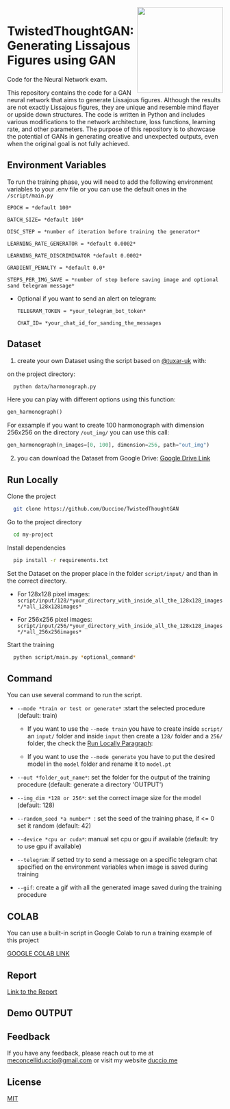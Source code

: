 

<img src="https://res.cloudinary.com/duccio-me/image/upload/c_scale,r_300000,w_200/v1675421850/output_19_bjfubx.jpg" width=200 height=200 align="right">


# TwistedThoughtGAN: Generating Lissajous Figures using GAN
Code for the Neural Network exam.

This repository contains the code for a GAN neural network that aims to generate Lissajous figures. Although the results are not exactly Lissajous figures, they are unique and resemble mind flayer or upside down structures. The code is written in Python and includes various modifications to the network architecture, loss functions, learning rate, and other parameters. The purpose of this repository is to showcase the potential of GANs in generating creative and unexpected outputs, even when the original goal is not fully achieved.
## Environment Variables

To run the training phase, you will need to add the following environment variables to your .env file or you can use the default ones in the `/script/main.py`


`EPOCH = *default 100*`

`BATCH_SIZE= *default 100*`

`DISC_STEP = *number of iteration before training the generator*`

`LEARNING_RATE_GENERATOR = *default 0.0002*`

`LEARNING_RATE_DISCRIMINATOR *default 0.0002*`

`GRADIENT_PENALTY = *default 0.0*` 

`STEPS_PER_IMG_SAVE = *number of step before saving image and optional sand telegram message*`

- Optional if you want to send an alert on telegram: 

    `TELEGRAM_TOKEN = *your_telegram_bot_token*`

    `CHAT_ID= *your_chat_id_for_sanding_the_messages`
## Dataset

1) create your own Dataset using the script based on [@tuxar-uk](https://github.com/tuxar-uk/Harmonumpyplot) with:

on the project directory:
```bash
  python data/harmonograph.py
```
Here you can play with different options using this function:
```python
gen_harmonograph()
``` 


For exsample if you want to create 100 harmonograph with dimension 256x256 on the directory ```/out_img/``` you can use this call:

```python
gen_harmonograph(n_images=[0, 100], dimension=256, path="out_img")
``` 

2) you can download the Dataset from Google Drive:
[Google Drive Link](https://drive.google.com/drive/folders/1WtfWxq7GHd4kZtoEF4L3SIb9cJG9tKSh?usp=sharing)

## Run Locally

Clone the project

```bash
  git clone https://github.com/Duccioo/TwistedThoughtGAN
```

Go to the project directory

```bash
  cd my-project
```

Install dependencies

```bash
  pip install -r requirements.txt
```

Set the Dataset on the proper place in the folder ```script/input/``` and than in the correct directory.

- For 128x128 pixel images: ```script/input/128/*your_directory_with_inside_all_the_128x128_images*/*all_128x128images*```

- For 256x256 pixel images: ```script/input/256/*your_directory_with_inside_all_the_128x128_images*/*all_256x256images*```


Start the training

```bash
  python script/main.py *optional_command*
```


## Command

You can use several command to run the script.

- ```--mode *train or test or generate*``` :start the selected procedure (default: train)

    - If you want to use the ```--mode train``` you have to create inside ```script/``` an ```input/``` folder and inside ```input``` then create a ```128/``` folder and a ```256/``` folder, the check the [Run Locally Paragraph](https://github.com/Duccioo/):
        

    - If you want to use the ```--mode generate``` you have to put the desired model in the ```model``` folder and rename it to ```model.pt```

- ```--out *folder_out_name*```: set the folder for the output of the training procedure (default: generate a directory 'OUTPUT')

- ```--img_dim *128 or 256*```: set the correct image size for the model (default: 128)

- ```--random_seed *a number* ```: set the seed of the training phase, if <= 0 set it random (default: 42)

- ```--device *cpu or cuda*```: manual set cpu or gpu if available (default: try to use gpu if available)

- ```--telegram```: if setted try to send a message on a specific telegram chat specified on the environment variables when image is saved during training

- ```--gif```: create a gif with all the generated image saved during the training procedure 
## COLAB

You can use a built-in script in Google Colab to run a training example of this project


[GOOGLE COLAB LINK](https://colab.research.google.com/drive/16KQd0E_Xf5a1uc1Fkp38f1yfYY9M2zT9?usp=sharing)
## Report
[Link to the Report]()
## Demo OUTPUT


## Feedback

If you have any feedback, please reach out to me at meconcelliduccio@gmail.com or visit my website 
[duccio.me](https://duccio.me )
## License

[MIT](https://choosealicense.com/licenses/mit/)


